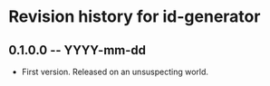 # Revision history for id-generator

## 0.1.0.0 -- YYYY-mm-dd

* First version. Released on an unsuspecting world.
